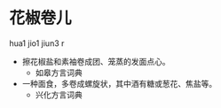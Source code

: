 



# 花椒卷儿
hua1 jio1 jiun3 r
+ 擦花椒盐和素袖卷成团、笼蒸的发面点心。
  * 如皋方言词典
+ 一种面食，多卷成螺旋状，其中酒有糖或葱花、焦盐等。
  * 兴化方言词典
